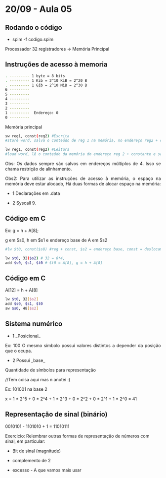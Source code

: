 # 20/09 - Aula 05

## Rodando o código

<div style="text-align:justify">

- spim -f codigo.spim

Processador 32 registradores  ->  Memória Principal

</div>

## Instruções de acesso à memoria

<div style="text-align:justify">

``` Bash
. --------- 1 byte = 8 bits
. --------- 1 Kib = 2^10 KiB = 2^20 B
. --------- 1 Gib = 2^10 MiB = 2^30 B
6 --------- 
5 ---------
4 ---------
3 ---------
2 ---------
1 ---------  Endereço: 0 
0 ---------
```

Memória principal

```Bash
sw reg1, const(reg2) #Escrita
#store word, salva o conteúdo de reg 1 na memória, no endereço reg2 + constante

lw reg1, const(reg2) #Leitura
#load word, lê o conteúdo da memória do endereço reg 2 + constante e salva em reg1

```
Obs: Os dados sempre são salvos em endereços múltiplos de 4. Isso se chama restrição de alinhamento.

Obs2: Para utilizar as instruções de acesso à memória, o espaço na memória deve estar alocado, Há duas formas de alocar espaço na memória:

- 1 Declarações em .data

- 2 Syscall 9.

## Código em C
Ex: 
g = h + A[8];

g em $s0, h em $s1 e endereço base de A em $s2


```Bash
#lw $t0, const($s8) #reg + const, $s2 = endereço base, const = deslocamento

lw $t0, 32($s2) # 32 = 8*4, 
add $s0, $s1, $t0 # $t0 = A[8], g = h + A[8]
```

## Código em C
A[12] = h + A[8]

```Bash
lw $t0, 32[$s2]
add $s0, $s1, $t0
sw $s0, 48[$s2]
```
</div>

## Sistema numérico

<div style="text-align:justify">

- 1 \_Posicional\_

Ex: 100
O mesmo símbolo possui valores distintos a depender da posição que o ocupa.

- 2 Possui \_base\_

Quantidade de símbolos para representação 

//Tem coisa aqui mas n anotei :)

Ex: 101001 na base 2

x = 1 * 2^5 + 0 * 2^4 + 1 * 2^3 + 0 * 2^2 + 0 * 2^1 + 1 * 2^0 = 41
</div>

## Representação de sinal (binário)

<div style="text-aling:justify">

0010101 - 1101010 + 1 = 11010111

Exercicio: Relembrar outras formas de representação de números com sinal, em particular:

- Bit de sinal (magnitude)

- complemento de 2

- excesso - A que vamos mais usar


</div>

